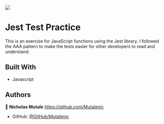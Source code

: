![](https://img.shields.io/badge/Microverse-blueviolet)

# Jest Test Practice

This is an exercise for JavaScript functions using the Jest library. I followed the AAA pattern to make the tests easier for other developers to read and understand.

## Built With

- Javascript

## Authors

 👤 **Nicholas Mutale** https://github.com/Mutalenic
 
 - GitHub: [@GitHub/Mutalenic](https://github.com/Mutalenic)


